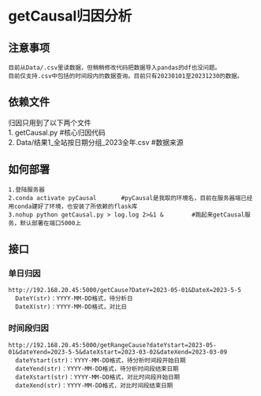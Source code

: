 # getCausal归因分析

## 注意事项
    目前从Data/.csv里读数据，但稍稍修改代码把数据导入pandas的df也没问题。
    目前仅支持.csv中包括的时间段内的数据查询。目前只有20230101至20231230的数据。

## 依赖文件
归因只用到了以下两个文件    
    1. getCausal.py  #核心归因代码  
    2. Data/结果1_全站按日期分组_2023全年.csv  #数据来源    


## 如何部署
    1.登陆服务器    
    2.conda activate pyCausal       #pyCausal是我取的环境名，目前在服务器端已经用conda建好了环境，也安装了所依赖的flask库   
    3.nohup python getCausal.py > log.log 2>&1 &        #跑起来getCausal服务，默认部署在端口5000上  


## 接口
### 单日归因
    http://192.168.20.45:5000/getCause?DateY=2023-05-01&DateX=2023-5-5
      DateY(str)：YYYY-MM-DD格式，待分析日
      DateX(str)：YYYY-MM-DD格式，对比日

### 时间段归因
    http://192.168.20.45:5000/getRangeCause?dateYstart=2023-05-01&dateYend=2023-5-5&dateXstart=2023-03-02&dateXend=2023-03-09
      dateYstart(str)：YYYY-MM-DD格式，待分析时间段开始日期
      dateYend(str)：YYYY-MM-DD格式，待分析时间段结束日期
      dateXstart(str)：YYYY-MM-DD格式，对比时间段开始日期
      dateXend(str)：YYYY-MM-DD格式，对比时间段结束日期